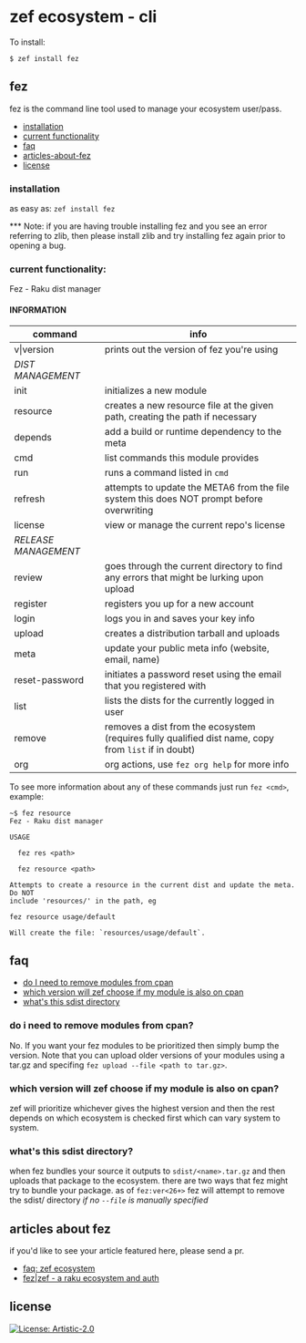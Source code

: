 # zef ecosystem - cli

To install:

```
$ zef install fez
```

## fez

fez is the command line tool used to manage your ecosystem user/pass.

- [installation](#installation)
- [current functionality](#current-functionality)
- [faq](#faq)
- [articles-about-fez](#articles-about-fez)
- [license](#license)

### installation

as easy as: `zef install fez`

*** Note: if you are having trouble installing fez and you see an error referring to zlib, then please install zlib and try installing fez again prior to opening a bug.

### current functionality:

Fez - Raku dist manager

#### INFORMATION

| command  | info |
|----------|------|
| v\|version | prints out the version of fez you're using |
| _*DIST MANAGEMENT*_ | 
| init | initializes a new module |
| resource | creates a new resource file at the given path, creating the path if necessary |
| depends | add a build or runtime dependency to the meta |
| cmd | list commands this module provides |
| run | runs a command listed in `cmd` |
| refresh | attempts to update the META6 from the file system this does NOT prompt before overwriting |
| license | view or manage the current repo's license |
| _*RELEASE MANAGEMENT*_ |
| review | goes through the current directory to find any errors that might be lurking upon upload |
| register | registers you up for a new account |
| login | logs you in and saves your key info |
| upload | creates a distribution tarball and uploads |
| meta | update your public meta info (website, email, name) |
| reset-password | initiates a password reset using the email that you registered with |
| list | lists the dists for the currently logged in user |
| remove | removes a dist from the ecosystem (requires fully qualified dist name, copy from `list` if in doubt) |
| org | org actions, use `fez org help` for more info |


To see more information about any of these commands just run `fez <cmd>`, example:

```
~$ fez resource
Fez - Raku dist manager

USAGE

  fez res <path>

  fez resource <path>

Attempts to create a resource in the current dist and update the meta. Do NOT
include 'resources/' in the path, eg

fez resource usage/default

Will create the file: `resources/usage/default`.
```

## faq

- [do I need to remove modules from cpan](#do-i-need-to-remove-modules-from-cpan)
- [which version will zef choose if my module is also on cpan](#which-version-will-zef-choose-if-my-module-is-also-on-cpan)
- [what's this sdist directory](#whats-this-sdist-directory)

### do i need to remove modules from cpan?

No.  If you want your fez modules to be prioritized then simply bump the version.  Note that you can upload older versions of your modules using a tar.gz and specifing `fez upload --file <path to tar.gz>`.

### which version will zef choose if my module is also on cpan?

zef will prioritize whichever gives the highest version and then the rest depends on which ecosystem is checked first which can vary system to system.

### what's this sdist directory?

when fez bundles your source it outputs to `sdist/<name>.tar.gz` and then uploads that package to the ecosystem.  there are two ways that fez might try to bundle your package. as of `fez:ver<26+>` fez will attempt to remove the sdist/ directory _if no `--file` is manually specified_

## articles about fez

if you'd like to see your article featured here, please send a pr.

* [faq: zef ecosystem](https://deathbyperl6.com/faq-zef-ecosystem/)
* [fez|zef - a raku ecosystem and auth](https://deathbyperl6.com/fez-zef-a-raku-ecosystem-and-auth/)


## license

[![License: Artistic-2.0](https://img.shields.io/badge/License-Artistic%202.0-0298c3.svg)](https://opensource.org/licenses/Artistic-2.0)
